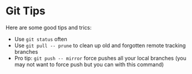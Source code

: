 # Git Tips

Here are some good tips and trics:

- Use `git status` often
- Use `git pull -- prune` to clean up old and forgotten remote tracking branches
- Pro tip: `git push -- mirror` force pushes all your local branches (you may not want to force push but you can with this command)
